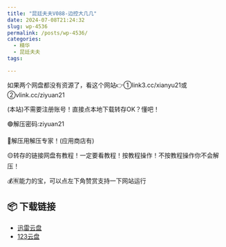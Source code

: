 ```yaml
---
title: "昆廷夫夫V088-边控大几几"
date: 2024-07-08T21:24:32
slug: wp-4536
permalink: /posts/wp-4536/
categories:
  - 精华
  - 昆廷夫夫
tags:

---
```


如果两个网盘都没有资源了，看这个网站👉①link3.cc/xianyu21或②vlink.cc/ziyuan21

(本站)不需要注册账号！直接点本地下载转存OK？懂吧！

🟢解压密码:ziyuan21

🔵解压用解压专家！(应用商店有)

🟡转存的链接网盘有教程！一定要看教程！按教程操作！不按教程操作你不会解压！

💰🈶能力的宝，可以点左下角赞赏支持一下网站运行

## 📦 下载链接
- [迅雷云盘](https://blziyuan21.com/pay-download/4536?key=9e3938dc4a&down_id=0)
- [123云盘](https://blziyuan21.com/pay-download/4536?key=9e3938dc4a&down_id=1)


